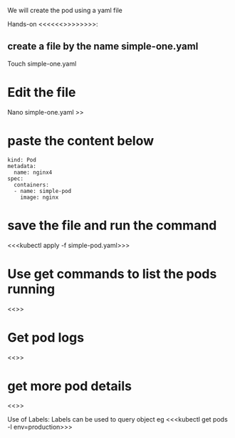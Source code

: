 We will create the pod using a yaml file

Hands-on <<<<<<<PODS>>>>>>>>>:
## create a file by the name simple-one.yaml
Touch simple-one.yaml
# Edit the file
Nano simple-one.yaml >>
# paste the content below
```apiVersion: v1
kind: Pod
metadata:
  name: nginx4
spec:
  containers:
  - name: simple-pod
    image: nginx
```
# save the file and run the command 
<<<kubectl apply -f simple-pod.yaml>>>

# Use get commands to list the pods running
<<<kubectl get pods>>>

# Get pod logs
<<<kubectl logs nginx4>>>

# get more pod details
<<<kubectl describe pod nginx4>>>

Use of Labels:
Labels can be used to query object eg
<<<kubectl get pods -l env=production>>>
